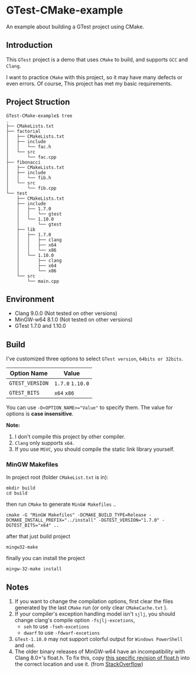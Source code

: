# GTest-CMake-example

An example about building a GTest project using CMake.

## Introduction

This `GTest` project is a demo that uses `CMake` to build, and supports `GCC` and `Clang`.

I want to practice `CMake` with this project, so it may have many defects or even errors. Of course, This project has met my basic requirements.

## Project Struction

```
GTest-CMake-example$ tree
.
├── CMakeLists.txt
├── factorial
│   ├── CMakeLists.txt
│   ├── include
│   │   └── fac.h
│   └── src
│       └── fac.cpp
├── fibonacci
│   ├── CMakeLists.txt
│   ├── include
│   │   └── fib.h
│   └── src
│       └── fib.cpp
└── test
    ├── CMakeLists.txt
    ├── include
    │   ├── 1.7.0
    │   │   └── gtest
    │   └── 1.10.0
    │       └── gtest
    ├── lib
    │   ├── 1.7.0
    │   │   ├── clang
    │   │   ├── x64
    │   │   └── x86
    │   └── 1.10.0
    │       ├── clang
    │       ├── x64
    │       └── x86
    └── src
        └── main.cpp

```

## Environment

- Clang 9.0.0 (Not tested on other versions)
- MinGW-w64 8.1.0 (Not tested on other versions)
- GTest 1.7.0 and 1.10.0

## Build

I've customized three options to select `GTest version`, `64bits or 32bits`.

| Option Name  | Value  |
|    ----      | ----   |
| `GTEST_VERSION`   |   `1.7.0` `1.10.0`|
| `GTEST_BITS`   |   `x64` `x86`|

You can use `-D<OPTION_NAME>="Value"` to specify them. The value for options is **case insensitive**.

**Note:** 
1. I don't compile this project by other compiler.
2. `Clang` only supports `x64`.
3. If you use `MSVC`, you should compile the static link library yourself.

### MinGW Makefiles

In project root (folder `CMakeList.txt` is in):

```
mkdir build
cd build
```

then run `CMake` to generate `MinGW Makefiles` ..

```
cmake -G "MinGW Makefiles" -DCMAKE_BUILD_TYPE=Release -DCMAKE_INSTALL_PREFIX="../install" -DGTEST_VERSION="1.7.0" -DGTEST_BITS="x64" ..
```

after that just build project

```
mingw32-make
```

finally you can install the project

```
mingw-32-make install
```

## Notes

1. If you want to change the compilation options, first clear the files generated by the last `CMake` run (or only clear `CMakeCache.txt` ). 
2. If your compiler's exception handling model isn't `sjlj`, you should change clang's compile option `-fsjlj-excetions`,
    - `seh` to use `-fseh-excetions`
    - `dwarf` to use `-fdwarf-excetions`
3. `GTest-1.10.0` may not support colorful output for `Windows PowerShell` and `cmd`.
4. The older binary releases of MinGW-w64 have an incompatibility with Clang 8.0+'s float.h. To fix this, copy [this specific revision of float.h](https://github.com/mirror/mingw-w64/raw/82b169c5734a6198d3b4c51a48f82e7b7104f143/mingw-w64-headers/crt/float.h) into the correct location and use it. (from [StackOverflow](https://stackoverflow.com/questions/57166340/how-do-i-compile-code-using-clang-with-the-mingw-c-c-library-particular-issu))